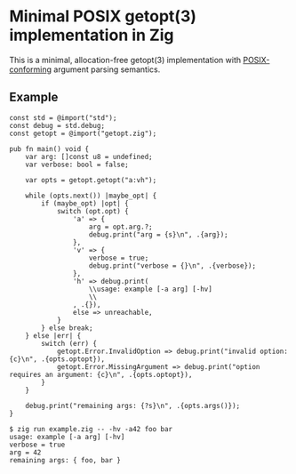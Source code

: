 # Minimal POSIX getopt(3) implementation in Zig

This is a minimal, allocation-free getopt(3) implementation with [POSIX-conforming](http://pubs.opengroup.org/onlinepubs/9699919799/functions/getopt.html) argument parsing semantics.

## Example

```zig
const std = @import("std");
const debug = std.debug;
const getopt = @import("getopt.zig");

pub fn main() void {
    var arg: []const u8 = undefined;
    var verbose: bool = false;

    var opts = getopt.getopt("a:vh");

    while (opts.next()) |maybe_opt| {
        if (maybe_opt) |opt| {
            switch (opt.opt) {
                'a' => {
                    arg = opt.arg.?;
                    debug.print("arg = {s}\n", .{arg});
                },
                'v' => {
                    verbose = true;
                    debug.print("verbose = {}\n", .{verbose});
                },
                'h' => debug.print(
                    \\usage: example [-a arg] [-hv]
                    \\
                , .{}),
                else => unreachable,
            }
        } else break;
    } else |err| {
        switch (err) {
            getopt.Error.InvalidOption => debug.print("invalid option: {c}\n", .{opts.optopt}),
            getopt.Error.MissingArgument => debug.print("option requires an argument: {c}\n", .{opts.optopt}),
        }
    }

    debug.print("remaining args: {?s}\n", .{opts.args()});
}
```

```
$ zig run example.zig -- -hv -a42 foo bar
usage: example [-a arg] [-hv]
verbose = true
arg = 42
remaining args: { foo, bar }
```
